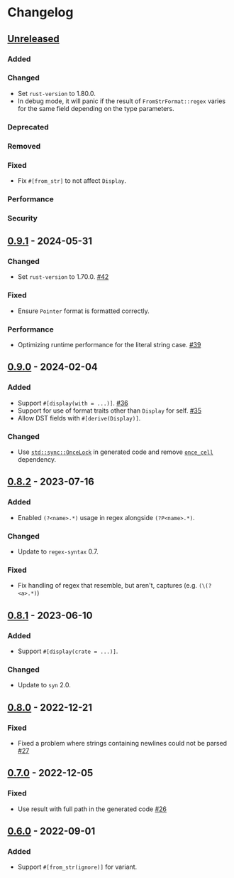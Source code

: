 # Changelog

## [Unreleased]

### Added

### Changed

- Set `rust-version` to 1.80.0.
- In debug mode, it will panic if the result of `FromStrFormat::regex` varies for the same field depending on the type parameters.

### Deprecated

### Removed

### Fixed

- Fix `#[from_str]` to not affect `Display`.

### Performance

### Security

## [0.9.1] - 2024-05-31

### Changed

- Set `rust-version` to 1.70.0. [#42](https://github.com/frozenlib/parse-display/issues/42)

### Fixed

- Ensure `Pointer` format is formatted correctly.

### Performance

- Optimizing runtime performance for the literal string case. [#39](https://github.com/frozenlib/parse-display/issues/39)

## [0.9.0] - 2024-02-04

### Added

- Support `#[display(with = ...)]`. [#36](https://github.com/frozenlib/parse-display/issues/36)
- Support for use of format traits other than `Display` for self. [#35](https://github.com/frozenlib/parse-display/issues/35)
- Allow DST fields with `#[derive(Display)]`.

### Changed

- Use [`std::sync::OnceLock`] in generated code and remove [`once_cell`] dependency.

[`std::sync::OnceLock`]: https://doc.rust-lang.org/std/sync/struct.OnceLock.html
[`once_cell`]: https://crates.io/crates/once_cell

## [0.8.2] - 2023-07-16

### Added

- Enabled `(?<name>.*)` usage in regex alongside `(?P<name>.*)`.

### Changed

- Update to `regex-syntax` 0.7.

### Fixed

- Fix handling of regex that resemble, but aren't, captures (e.g. `(\(?<a>.*)`)

## [0.8.1] - 2023-06-10

### Added

- Support `#[display(crate = ...)]`.

### Changed

- Update to `syn` 2.0.

## [0.8.0] - 2022-12-21

### Fixed

- Fixed a problem where strings containing newlines could not be parsed [#27](https://github.com/frozenlib/parse-display/issues/27)

## [0.7.0] - 2022-12-05

### Fixed

- Use result with full path in the generated code [#26](https://github.com/frozenlib/parse-display/pull/26)

## [0.6.0] - 2022-09-01

### Added

- Support `#[from_str(ignore)]` for variant.

[unreleased]: https://github.com/frozenlib/parse-display/compare/v0.9.1...HEAD
[0.9.1]: https://github.com/frozenlib/parse-display/compare/v0.9.0...v0.9.1
[0.9.0]: https://github.com/frozenlib/parse-display/compare/v0.8.2...v0.9.0
[0.8.2]: https://github.com/frozenlib/parse-display/compare/v0.8.1...v0.8.2
[0.8.1]: https://github.com/frozenlib/parse-display/compare/v0.8.0...v0.8.1
[0.8.0]: https://github.com/frozenlib/parse-display/compare/v0.7.0...v0.8.0
[0.7.0]: https://github.com/frozenlib/parse-display/compare/v0.6.0...v0.7.0
[0.6.0]: https://github.com/frozenlib/parse-display/compare/v0.5.5...v0.6.0
